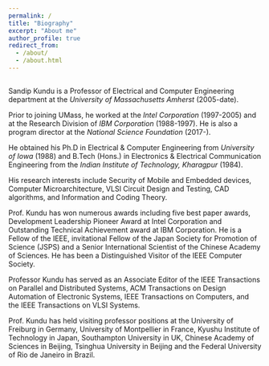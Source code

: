 ```yaml
---
permalink: /
title: "Biography"
excerpt: "About me"
author_profile: true
redirect_from: 
  - /about/
  - /about.html
---
```


##  

Sandip Kundu is a Professor of Electrical and Computer Engineering department at the *University of Massachusetts Amherst* (2005-date).  

Prior to joining UMass, he worked at the *Intel Corporation* (1997-2005) and at the Research Division of *IBM Corporation* (1988-1997). He is also a program director at the *National Science Foundation* (2017-).

He obtained his Ph.D in Electrical & Computer Engineering from *University of Iowa* (1988) and B.Tech (Hons.) in Electronics & Electrical Communication Engineering from the *Indian Institute of Technology, Kharagpur* (1984).

His research interests include Security of Mobile and Embedded devices, Computer Microarchitecture, VLSI Circuit Design and Testing, CAD algorithms, and Information and Coding Theory. 

Prof. Kundu has won numerous awards including five best paper awards, Development Leadership Pioneer Award at Intel Corporation and Outstanding Technical Achievement award at IBM Corporation. He is a Fellow of the IEEE, invitational Fellow of the Japan Society for Promotion of Science (JSPS) and a Senior International Scientist of the Chinese Academy of Sciences. He has been a Distinguished Visitor of the IEEE Computer Society. 

Professor Kundu has served as an Associate Editor of the IEEE Transactions on Parallel and Distributed Systems, ACM Transactions on Design Automation of Electronic Systems, IEEE Transactions on Computers, and the IEEE Transactions on VLSI Systems.

Prof. Kundu has held visiting professor positions at the University of Freiburg in Germany, University of Montpellier in France, Kyushu Institute of Technology in Japan, Southampton University in UK, Chinese Academy of Sciences in Beijing, Tsinghua University in Beijing and the Federal University of Rio de Janeiro in Brazil.


